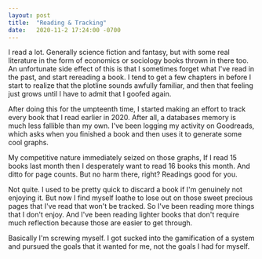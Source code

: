 ```yaml
---
layout: post
title:  "Reading & Tracking"
date:   2020-11-2 17:24:00 -0700
---
```

I read a lot. Generally science fiction and fantasy, but with some real literature in the form of economics or sociology books thrown in there too. An unfortunate side effect of this is that I sometimes forget what I've read in the past, and start rereading a book. I tend to get a few chapters in before I start to realize that the plotline sounds awfully familiar, and then that feeling just grows until I have to admit that I goofed again. 

After doing this for the umpteenth time, I started making an effort to track every book that I read earlier in 2020. After all, a databases memory is much less fallible than my own. I've been logging my activity on Goodreads, which asks when you finished a book and then uses it to generate some cool graphs.

My competitive nature immediately seized on those graphs, If I read 15 books last month then I desperately want to read 16 books this month. And ditto for page counts. But no harm there, right? Readings good for you. 

Not quite. I used to be pretty quick to discard a book if I'm genuinely not enjoying it. But now I find myself loathe to lose out on those sweet precious pages that I've read that won't be tracked. So I've been reading more things that I don't enjoy. And I've been reading lighter books that don't require much reflection because those are easier to get through. 

Basically I'm screwing myself. I got sucked into the gamification of a system and pursued the goals that it wanted for me, not the goals I had for myself. 

